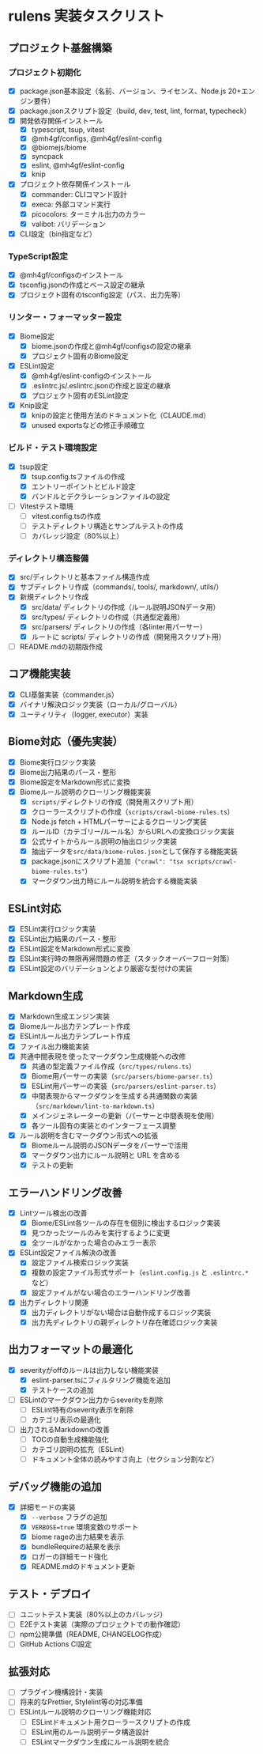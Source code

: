 # rulens 実装タスクリスト

## プロジェクト基盤構築

### プロジェクト初期化
- [x] package.json基本設定（名前、バージョン、ライセンス、Node.js 20+エンジン要件）
- [x] package.jsonスクリプト設定（build, dev, test, lint, format, typecheck）
- [x] 開発依存関係インストール
  - [x] typescript, tsup, vitest
  - [x] @mh4gf/configs, @mh4gf/eslint-config
  - [x] @biomejs/biome
  - [x] syncpack
  - [x] eslint, @mh4gf/eslint-config
  - [x] knip
- [x] プロジェクト依存関係インストール
  - [x] commander: CLIコマンド設計
  - [x] execa: 外部コマンド実行
  - [x] picocolors: ターミナル出力のカラー
  - [x] valibot: バリデーション
- [x] CLI設定（bin指定など）

### TypeScript設定
- [x] @mh4gf/configsのインストール
- [x] tsconfig.jsonの作成とベース設定の継承
- [x] プロジェクト固有のtsconfig設定（パス、出力先等）

### リンター・フォーマッター設定
- [x] Biome設定
  - [x] biome.jsonの作成と@mh4gf/configsの設定の継承
  - [x] プロジェクト固有のBiome設定
- [x] ESLint設定
  - [x] @mh4gf/eslint-configのインストール
  - [x] .eslintrc.js/.eslintrc.jsonの作成と設定の継承
  - [x] プロジェクト固有のESLint設定
- [x] Knip設定
  - [x] knipの設定と使用方法のドキュメント化（CLAUDE.md）
  - [x] unused exportsなどの修正手順確立

### ビルド・テスト環境設定
- [x] tsup設定
  - [x] tsup.config.tsファイルの作成
  - [x] エントリーポイントとビルド設定
  - [x] バンドルとデクラレーションファイルの設定
- [ ] Vitestテスト環境
  - [ ] vitest.config.tsの作成
  - [ ] テストディレクトリ構造とサンプルテストの作成
  - [ ] カバレッジ設定（80%以上）

### ディレクトリ構造整備
- [x] src/ディレクトリと基本ファイル構造作成
- [x] サブディレクトリ作成（commands/, tools/, markdown/, utils/）
- [x] 新規ディレクトリ作成
  - [x] src/data/ ディレクトリの作成（ルール説明JSONデータ用）
  - [x] src/types/ ディレクトリの作成（共通型定義用）
  - [x] src/parsers/ ディレクトリの作成（各linter用パーサー）
  - [x] ルートに scripts/ ディレクトリの作成（開発用スクリプト用）
- [ ] README.mdの初期版作成

## コア機能実装

- [x] CLI基盤実装（commander.js）
- [x] バイナリ解決ロジック実装（ローカル/グローバル）
- [x] ユーティリティ（logger, executor）実装

## Biome対応（優先実装）

- [x] Biome実行ロジック実装
- [x] Biome出力結果のパース・整形
- [x] Biome設定をMarkdown形式に変換
- [x] Biomeルール説明のクローリング機能実装
  - [x] `scripts/`ディレクトリの作成（開発用スクリプト用）
  - [x] クローラースクリプトの作成（`scripts/crawl-biome-rules.ts`）
  - [x] Node.js fetch + HTMLパーサーによるクローリング実装
  - [x] ルールID（カテゴリー/ルール名）からURLへの変換ロジック実装
  - [x] 公式サイトからルール説明の抽出ロジック実装
  - [x] 抽出データを`src/data/biome-rules.json`として保存する機能実装
  - [x] package.jsonにスクリプト追加（`"crawl": "tsx scripts/crawl-biome-rules.ts"`）
  - [x] マークダウン出力時にルール説明を統合する機能実装

## ESLint対応

- [x] ESLint実行ロジック実装
- [x] ESLint出力結果のパース・整形
- [x] ESLint設定をMarkdown形式に変換
- [x] ESLint実行時の無限再帰問題の修正（スタックオーバーフロー対策）
- [x] ESLint設定のバリデーションとより厳密な型付けの実装

## Markdown生成

- [x] Markdown生成エンジン実装
- [x] Biomeルール出力テンプレート作成
- [x] ESLintルール出力テンプレート作成
- [x] ファイル出力機能実装
- [x] 共通中間表現を使ったマークダウン生成機能への改修
  - [x] 共通の型定義ファイル作成（`src/types/rulens.ts`）
  - [x] Biome用パーサーの実装（`src/parsers/biome-parser.ts`）
  - [x] ESLint用パーサーの実装（`src/parsers/eslint-parser.ts`）
  - [x] 中間表現からマークダウンを生成する共通関数の実装（`src/markdown/lint-to-markdown.ts`）
  - [x] メインジェネレーターの更新（パーサーと中間表現を使用）
  - [x] 各ツール固有の実装とのインターフェース調整
- [x] ルール説明を含むマークダウン形式への拡張
  - [x] Biomeルール説明のJSONデータをパーサーで活用
  - [x] マークダウン出力にルール説明と URL を含める
  - [x] テストの更新

## エラーハンドリング改善

- [x] Lintツール検出の改善
  - [x] Biome/ESLint各ツールの存在を個別に検出するロジック実装
  - [x] 見つかったツールのみを実行するように変更
  - [x] 全ツールがなかった場合のみエラー表示
- [x] ESLint設定ファイル解決の改善
  - [x] 設定ファイル検索ロジック実装
  - [x] 複数の設定ファイル形式サポート（`eslint.config.js` と `.eslintrc.*` など）
  - [x] 設定ファイルがない場合のエラーハンドリング改善
- [x] 出力ディレクトリ関連
  - [x] 出力ディレクトリがない場合は自動作成するロジック実装
  - [x] 出力先ディレクトリの親ディレクトリ存在確認ロジック実装

## 出力フォーマットの最適化

- [x] severityがoffのルールは出力しない機能実装
  - [x] eslint-parser.tsにフィルタリング機能を追加
  - [x] テストケースの追加
- [ ] ESLintのマークダウン出力からseverityを削除
  - [ ] ESLint特有のseverity表示を削除
  - [ ] カテゴリ表示の最適化
- [ ] 出力されるMarkdownの改善
  - [ ] TOCの自動生成機能強化
  - [ ] カテゴリ説明の拡充（ESLint）
  - [ ] ドキュメント全体の読みやすさ向上（セクション分割など）

## デバッグ機能の追加

- [x] 詳細モードの実装
  - [x] `--verbose` フラグの追加
  - [x] `VERBOSE=true` 環境変数のサポート
  - [x] biome rageの出力結果を表示
  - [x] bundleRequireの結果を表示 
  - [x] ロガーの詳細モード強化
  - [x] README.mdのドキュメント更新

## テスト・デプロイ

- [ ] ユニットテスト実装（80%以上のカバレッジ）
- [ ] E2Eテスト実装（実際のプロジェクトでの動作確認）
- [ ] npm公開準備（README, CHANGELOG作成）
- [ ] GitHub Actions CI設定

## 拡張対応

- [ ] プラグイン機構設計・実装
- [ ] 将来的なPrettier, Stylelint等の対応準備
- [ ] ESLintルール説明のクローリング機能対応
  - [ ] ESLintドキュメント用クローラースクリプトの作成
  - [ ] ESLint用のルール説明データ構造設計
  - [ ] ESLintマークダウン生成にルール説明を統合